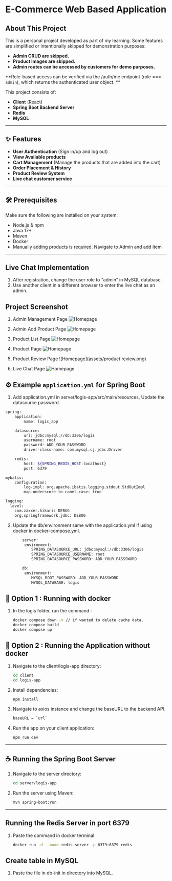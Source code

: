 #  E-Commerce Web Based Application

## About This Project

This is a personal project developed as part of my learning. Some features are simplified or intentionally skipped for demonstration purposes: 

- **Admin CRUD are skipped.**
- **Product images are skipped.**
- **Admin routes can be accessed by customers for demo purposes.**

**Role-based access can be verified via the /auth/me endpoint (role === `admin`), which returns the authenticated user object. **

This project consists of:

- **Client** (React)
- **Spring Boot Backend Server**
- **Redis**
- **MySQL**
---

## ✨ Features
- **User Authentication** (Sign in/up and log out)
- **View Available products**
- **Cart Management** (Manage the products that are added into the cart)
- **Order Placement & History**
- **Product Review System**
- **Live chat customer service**
---

## 🛠️ Prerequisites

Make sure the following are installed on your system:

- Node.js & npm
- Java 17+
- Maven
- Docker
- Manually adding products is required. Navigate to Admin and add item
---
## Live Chat Implementation

1. After registration, change the user role to “admin” in MySQL database.
2. Use another client in a different browser to enter the live chat as an admin.

## Project Screenshot
1. Admin Management Page
![Homepage](assets/Admin_Page.png)

2. Admin Add Product Page
![Homepage](assets/Admin_AddPage.png)

3. Product List Page
![Homepage](assets/Product_List.png)

4. Product Page
![Homepage](assets/Product_Page.png)

5. Product Review Page
![Homepage](assets/product review.png)

6. Live Chat Page
![Homepage](assets/Customer_Support.png)
   

## ⚙️ Example `application.yml` for Spring Boot

1. Add application.yml in server/logis-app/src/main/resources, Update the datasource password.
```bash
spring:
    application:
        name: logis_app

    datasource:
        url: jdbc:mysql://db:3306/logis
        username: root
        password: ADD_YOUR_PASSWORD
        driver-class-name: com.mysql.cj.jdbc.Driver

    redis:
        host: ${SPRING_REDIS_HOST:localhost}
        port: 6379

mybatis:
    configuration:
        log-impl: org.apache.ibatis.logging.stdout.StdOutImpl 
        map-underscore-to-camel-case: true

logging:
  level:
    com.zaxxer.hikari: DEBUG
    org.springframework.jdbc: DEBUG    
```


2. Update the db/environment same with the application.yml if using docker in docker-compose.yml.
    ```bash
        server:
         environment:
            SPRING_DATASOURCE_URL: jdbc:mysql://db:3306/logis
            SPRING_DATASOURCE_USERNAME: root
            SPRING_DATASOURCE_PASSWORD: ADD_YOUR_PASSSWORD

        db:
         environment:
            MYSQL_ROOT_PASSWORD: ADD_YOUR_PASSWORD
            MYSQL_DATABASE: logis
    ```

## 🔌 Option 1 : Running with docker 

1.  In the logis folder, run the command :
    ```bash
    docker compose down -v // if wanted to delete cache data.
    docker compose build
    docker compose up
    ```

## 📱 Option 2 : Running the Application without docker

1. Navigate to the client/logis-app directory:

   ```bash
   cd client
   cd logis-app
   ```

2. Install dependencies:

   ```bash
   npm install
   ```

3. Navigate to axios instance and change the baseURL to the backend API.

   ```bash
   baseURL = `url`
   ```

4. Run the app on your client application:

   ```bash
   npm run dev
   ```

---

## ☕ Running the Spring Boot Server

1. Navigate to the server directory:

   ```bash
   cd server/logis-app
   ```

3. Run the server using Maven:

   ```bash
   mvn spring-boot:run
   ```

---

## Running the Redis Server in port 6379

1. Paste the command in docker terminal.
    ```bash
    docker run -d --name redis-server -p 6379:6379 redis
    ```

## Create table in MySQL
1.  Paste the file in db-init in directory into MySQL.




